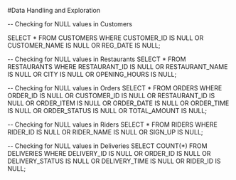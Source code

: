 #Data Handling and Exploration

-- Checking for NULL values in Customers

SELECT * FROM CUSTOMERS
WHERE CUSTOMER_ID IS NULL OR CUSTOMER_NAME IS NULL OR REG_DATE IS NULL;

-- Checking for NULL values in Restaurants
SELECT * FROM RESTAURANTS
WHERE RESTAURANT_ID IS NULL OR RESTAURANT_NAME IS NULL OR CITY IS NULL OR OPENING_HOURS IS NULL;

-- Checking for NULL values in Orders
SELECT * FROM ORDERS
WHERE ORDER_ID IS NULL OR CUSTOMER_ID IS NULL OR RESTAURANT_ID IS NULL OR ORDER_ITEM IS NULL
OR ORDER_DATE IS NULL OR ORDER_TIME IS NULL OR ORDER_STATUS IS NULL OR TOTAL_AMOUNT IS NULL;

-- Checking for NULL values in Riders
SELECT * FROM RIDERS
WHERE RIDER_ID IS NULL OR RIDER_NAME IS NULL OR SIGN_UP IS NULL;

-- Checking for NULL values in Deliveries
SELECT COUNT(*) FROM DELIVERIES
WHERE DELIVERY_ID IS NULL OR ORDER_ID IS NULL OR DELIVERY_STATUS IS NULL OR DELIVERY_TIME IS NULL
OR RIDER_ID IS NULL;




